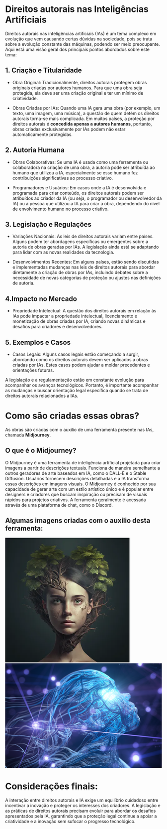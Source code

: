 # Direitos autorais nas Inteligências Artificiais 



Direitos autorais nas inteligências artificiais (IAs) é um tema complexo em evolução que vem causando certas dúvidas na sociedade, pois se trata sobre a evolução constante das máquinas, podendo ser meio preocupante. Aqui está uma visão geral dos principais pontos abordados sobre este tema:



## 1. Criação e Titularidade

- Obra Original: Tradicionalmente, direitos autorais protegem obras originais criadas por autores humanos. Para que uma obra seja protegida, ela deve ser uma criação original e ter um mínimo de criatividade.

- Obras Criadas por IAs: Quando uma IA gera uma obra (por exemplo, um texto, uma imagem, uma música), a questão de quem detém os direitos autorais torna-se mais complicada. Em muitos países, a proteção por direitos autorais é __concedida apenas a autores humanos__, portanto, obras criadas exclusivamente por IAs podem não estar automaticamente protegidas.



## 2. Autoria Humana

- Obras Colaborativas: Se uma IA é usada como uma ferramenta ou colaboradora na criação de uma obra, a autoria pode ser atribuída ao humano que utilizou a IA, especialmente se esse humano fez contribuições significativas ao processo criativo.

- Programadores e Usuários: Em casos onde a IA é desenvolvida e programada para criar conteúdo, os direitos autorais podem ser atribuídos ao criador da IA (ou seja, o programador ou desenvolvedor da IA) ou à pessoa que utilizou a IA para criar a obra, dependendo do nível de envolvimento humano no processo criativo.



## 3. Legislação e Regulações

- Variações Nacionais: As leis de direitos autorais variam entre países. Alguns podem ter abordagens específicas ou emergentes sobre a autoria de obras geradas por IAs. A legislação ainda está se adaptando para lidar com as novas realidades da tecnologia.

- Desenvolvimentos Recentes: Em alguns países, estão sendo discutidas e implementadas mudanças nas leis de direitos autorais para abordar diretamente a criação de obras por IAs, incluindo debates sobre a necessidade de novas categorias de proteção ou ajustes nas definições de autoria.



## 4.Impacto no Mercado

- Propriedade Intelectual: A questão dos direitos autorais em relação às IAs pode impactar a propriedade intelectual, licenciamento e monetização de obras criadas por IA, criando novas dinâmicas e desafios para criadores e desenvolvedores.



## 5. Exemplos e Casos

- Casos Legais: Alguns casos legais estão começando a surgir, abordando como os direitos autorais devem ser aplicados a obras criadas por IAs. Estes casos podem ajudar a moldar precedentes e orientações futuras.



A legislação e a regulamentação estão em constante evolução para acompanhar os avanços tecnológicos. Portanto, é importante acompanhar as mudanças e buscar orientação legal específica quando se trata de direitos autorais relacionados a IAs.



# Como são criadas essas obras?



As obras são criadas com o auxílio de uma ferramenta presente nas IAs, chamada __Midjourney__.



## O que é o Midjourney?



O Midjourney é uma ferramenta de inteligência artificial projetada para criar imagens a partir de descrições textuais. Funciona de maneira semelhante a outros geradores de arte baseados em IA, como o DALL-E e o Stable Diffusion. Usuários fornecem descrições detalhadas e a IA transforma essas descrições em imagens visuais. O Midjourney é conhecido por sua capacidade de gerar arte com um estilo artístico único e é popular entre designers e criadores que buscam inspiração ou precisam de visuais rápidos para projetos criativos. A ferramenta geralmente é acessada através de uma plataforma de chat, como o Discord.



## Algumas imagens criadas com o auxílio desta ferramenta:



![Exemplo de imagem gerada com Midjourney](imagens/imagem-midjourney-1.png)
![Exemplo de imagem gerada com Midjourney](imagens/imagem2.png)




# Considerações finais:



A interação entre direitos autorais e IA exige um equilíbrio cuidadoso entre incentivar a inovação e proteger os interesses dos criadores. A legislação e as práticas de direitos autorais precisam evoluir para abordar os desafios apresentados pela IA, garantindo que a proteção legal continue a apoiar a criatividade e a inovação sem sufocar o progresso tecnológico.

